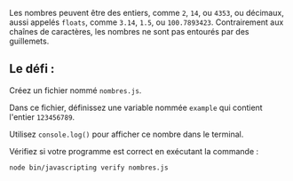 Les nombres peuvent être des entiers, comme `2`, `14`, ou `4353`, ou décimaux, aussi appelés `floats`, comme `3.14`, `1.5`, ou `100.7893423`.
Contrairement aux chaînes de caractères, les nombres ne sont pas entourés par des guillemets.

## Le défi :

Créez un fichier nommé `nombres.js`.

Dans ce fichier, définissez une variable nommée `example` qui contient l'entier `123456789`.

Utilisez `console.log()` pour afficher ce nombre dans le terminal.

Vérifiez si votre programme est correct en exécutant la commande :

`node bin/javascripting verify nombres.js`
